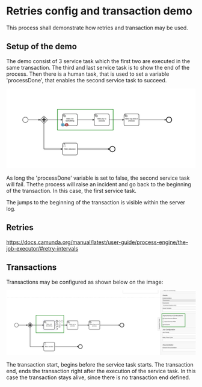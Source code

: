 # Retries config and transaction demo

This process shall demonstrate how retries and transaction may be used.

## Setup of the demo

The demo consist of 3 service task which the first two are executed in the same transaction. The third and last service
task is to show the end of the process. Then there is a human task, that is used to set a variable 'processDone', that
enables the second service task to succeed.

![img.png](img.png)

As long the 'processDone' variable is set to false, the second service task will fail. Thethe process will raise an
incident and go back to the beginning of the transaction. In this case, the first service task.

The jumps to the beginning of the transaction is visible within the server log.

## Retries

https://docs.camunda.org/manual/latest/user-guide/process-engine/the-job-executor/#retry-intervals

## Transactions

Transactions may be configured as shown below on the image:

![img_1.png](img_1.png)

The transaction start, begins before the service task starts. The transaction end, ends the transaction right after the
execution of the service task. In this case the transaction stays alive, since there is no transaction end defined.


